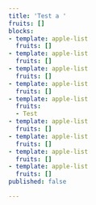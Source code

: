 ```yaml
---
title: 'Test a '
fruits: []
blocks:
- template: apple-list
  fruits: []
- template: apple-list
  fruits: []
- template: apple-list
  fruits: []
- template: apple-list
  fruits: []
- template: apple-list
  fruits:
  - Test
- template: apple-list
  fruits: []
- template: apple-list
  fruits: []
- template: apple-list
  fruits: []
- template: apple-list
  fruits: []
published: false

---
```

